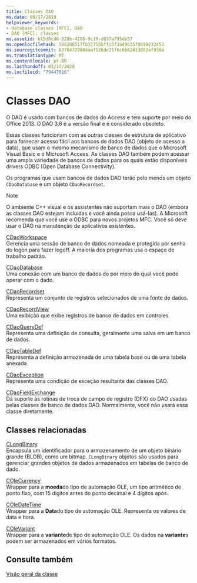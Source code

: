 ```yaml
---
title: Classes DAO
ms.date: 09/17/2019
helpviewer_keywords:
- database classes [MFC], DAO
- DAO [MFC], classes
ms.assetid: b15d0cd6-328b-4288-9c19-d037a795db57
ms.openlocfilehash: 506206517fb37755bffc5f3a49635f0899232452
ms.sourcegitcommit: 63784729604aaf526de21f6c6b62813882af930a
ms.translationtype: MT
ms.contentlocale: pt-BR
ms.lasthandoff: 03/17/2020
ms.locfileid: "79447016"
---
```

# <a name="dao-classes"></a>Classes DAO

O DAO é usado com bancos de dados do Access e tem suporte por meio do Office 2013. O DAO 3,6 é a versão final e é considerado obsoleto.

Essas classes funcionam com as outras classes de estrutura de aplicativo para fornecer acesso fácil aos bancos de dados DAO (objeto de acesso a data), que usam o mesmo mecanismo de banco de dados que o Microsoft Visual Basic e o Microsoft Access. As classes DAO também podem acessar uma ampla variedade de bancos de dados para os quais estão disponíveis drivers ODBC (Open Database Connectivity).

Os programas que usam bancos de dados DAO terão pelo menos um objeto `CDaoDatabase` e um objeto `CDaoRecordset`.

> [!NOTE]
>  O ambiente C++ visual e os assistentes não suportam mais o DAO (embora as classes DAO estejam incluídas e você ainda possa usá-las). A Microsoft recomenda que você use o ODBC para novos projetos MFC. Você só deve usar o DAO na manutenção de aplicativos existentes.

[CDaoWorkspace](../mfc/reference/cdaoworkspace-class.md)<br/>
Gerencia uma sessão de banco de dados nomeada e protegida por senha do logon para fazer logoff. A maioria dos programas usa o espaço de trabalho padrão.

[CDaoDatabase](../mfc/reference/cdaodatabase-class.md)<br/>
Uma conexão com um banco de dados do por meio do qual você pode operar com o dado.

[CDaoRecordset](../mfc/reference/cdaorecordset-class.md)<br/>
Representa um conjunto de registros selecionados de uma fonte de dados.

[CDaoRecordView](../mfc/reference/cdaorecordview-class.md)<br/>
Uma exibição que exibe registros de banco de dados em controles.

[CDaoQueryDef](../mfc/reference/cdaoquerydef-class.md)<br/>
Representa uma definição de consulta, geralmente uma salva em um banco de dados.

[CDaoTableDef](../mfc/reference/cdaotabledef-class.md)<br/>
Representa a definição armazenada de uma tabela base ou de uma tabela anexada.

[CDaoException](../mfc/reference/cdaoexception-class.md)<br/>
Representa uma condição de exceção resultante das classes DAO.

[CDaoFieldExchange](../mfc/reference/cdaofieldexchange-class.md)<br/>
Dá suporte às rotinas de troca de campo de registro (DFX) do DAO usadas pelas classes de banco de dados DAO. Normalmente, você não usará essa classe diretamente.

## <a name="related-classes"></a>Classes relacionadas

[CLongBinary](../mfc/reference/clongbinary-class.md)<br/>
Encapsula um identificador para o armazenamento de um objeto binário grande (BLOB), como um bitmap. `CLongBinary` objetos são usados para gerenciar grandes objetos de dados armazenados em tabelas de banco de dado.

[COleCurrency](../mfc/reference/colecurrency-class.md)<br/>
Wrapper para a **moeda**do tipo de automação OLE, um tipo aritmético de ponto fixo, com 15 dígitos antes do ponto decimal e 4 dígitos após.

[COleDateTime](../atl-mfc-shared/reference/coledatetime-class.md)<br/>
Wrapper para a **Data**do tipo de automação OLE. Representa os valores de data e hora.

[COleVariant](../mfc/reference/colevariant-class.md)<br/>
Wrapper para a **variante**de tipo de automação OLE. Os dados na **variante**s podem ser armazenados em vários formatos.

## <a name="see-also"></a>Consulte também

[Visão geral da classe](../mfc/class-library-overview.md)
